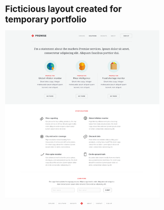 # Ficticious layout created for temporary portfolio
![Layout](https://github.com/fillipeamorim/Portfolio-Project-01-bootstrap-sass/blob/master/src/img/layout.png)